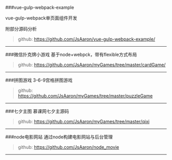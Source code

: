 

###vue-gulp-webpack-example

vue-gulp-webpack单页面组件开发<p />
附部分源码分析
>github: <https://github.com/JsAaron/vue-gulp-webpack-example/>
****

###微信扑克牌小游戏
基于node+webpck，带有flexible方式布局
>github: <https://github.com/JsAaron/myGames/tree/master/cardGame/>
****

###拼图游戏
3-6-9宫格拼图游戏
>github: <https://github.com/JsAaron/myGames/tree/master/puzzleGame>
****

###七夕主图
慕课网七夕主源码
>github: <https://github.com/JsAaron/myGames/tree/master/qixi>
****

###node电影网站
通过node构建电影网站与后台管理
>github: <https://github.com/JsAaron/node_movie>
****

